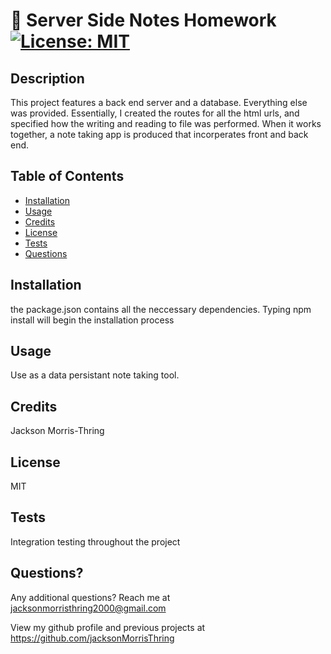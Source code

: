 # 📖 Server Side Notes Homework [![License: MIT](https://img.shields.io/badge/License-MIT-yellow.svg)](https://opensource.org/licenses/MIT)

## Description

This project features a back end server and a database. Everything else was provided. Essentially, I created the routes for all the html urls, and specified how the writing and reading to file was performed. When it works together, a note taking app is produced that incorperates front and back end.

## Table of Contents

- [Installation](#installation)
- [Usage](#usage)
- [Credits](#credits)
- [License](#license)
- [Tests](#tests)
- [Questions](#questions)

    
    
## Installation

the package.json contains all the neccessary dependencies. Typing npm install will begin the installation process

## Usage

Use as a data persistant note taking tool.
    
    
## Credits

Jackson Morris-Thring
    
    
## License

MIT

## Tests

Integration testing throughout the project

## Questions?

Any additional questions? Reach me at jacksonmorristhring2000@gmail.com

View my github profile and previous projects at https://github.com/jacksonMorrisThring